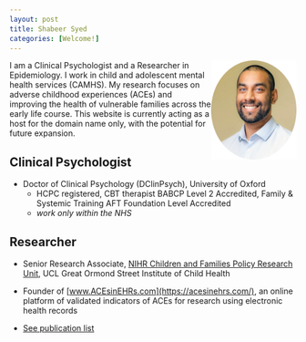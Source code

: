 ```yaml
---
layout: post
title: Shabeer Syed
categories: [Welcome!]
---
```


<img style="float: right;" src="/images/shabeer%20syed.png" alt="Shabeer Syed" width="150"/>
I am a Clinical Psychologist and a Researcher in Epidemiology. I work in child and adolescent mental health services (CAMHS). My research focuses on adverse childhood experiences (ACEs) and improving the health of vulnerable families across the early life course. This website is currently acting as a host for the domain name only, with the potential for future expansion.

## Clinical Psychologist

- Doctor of Clinical Psychology (DClinPsych), University of Oxford
   - HCPC registered, CBT therapist BABCP Level 2 Accredited, Family & Systemic Training AFT Foundation Level Accredited
   - *work only within the NHS*

## Researcher

- Senior Research Associate, [NIHR Children and Families Policy Research Unit](https://www.ucl.ac.uk/children-policy-research/), UCL Great Ormond Street Institute of Child Health

- Founder of [www.ACEsinEHRs.com](https://acesinehrs.com/), an online platform of validated indicators of ACEs for research using electronic health records

- [See publication list](https://shabeer-syed.github.io/shabeersyed/publications/)

